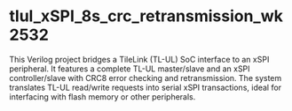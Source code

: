 # tlul_xSPI_8s_crc_retransmission_wk2532
This Verilog project bridges a TileLink (TL-UL) SoC interface to an xSPI peripheral. It features a complete TL-UL master/slave and an xSPI controller/slave with CRC8 error checking and retransmission. The system translates TL-UL read/write requests into serial xSPI transactions, ideal for interfacing with flash memory or other peripherals.
